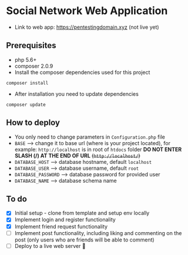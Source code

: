 # Social Network Web Application
* Link to web app: https://pentestingdomain.xyz (not live yet)

## Prerequisites
* php 5.6+
* composer 2.0.9
* Install the composer dependencies used for this project
```
composer install
```
* After installation you need to update dependencies
```
composer update
```

## How to deploy
* You only need to change parameters in `Configuration.php` file
* `BASE` --> change it to base url (where is your project located), for example: `http://localhost` is in root of `htdocs` folder __DO NOT ENTER SLASH (/) AT THE END OF URL__ ~~(`http://localhost/`)~~
* `DATABASE_HOST` --> database hostname, default `localhost`
* `DATABASE_USER` --> database username, default `root`
* `DATABASE_PASSWORD` --> database password for provided user
* `DATABASE_NAME` --> database schema name

## To do
- [x] Initial setup - clone from template and setup env locally
- [x] Implement login and register functionality
- [x] Implement friend request functionality
- [ ] Implement post functionality, including liking and commenting on the post (only users who are friends will be able to comment)
- [ ] Deploy to a live web server :tada:
